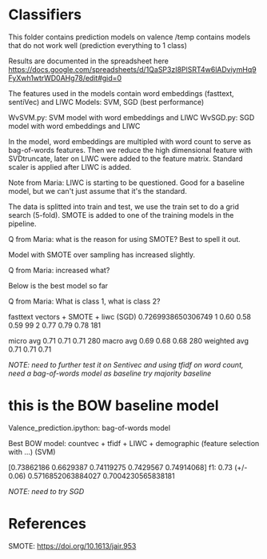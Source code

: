 # Classifiers

This folder contains prediction models on valence 
/temp contains models that do not work well (prediction everything to 1 class)

Results are documented in the spreadsheet here
https://docs.google.com/spreadsheets/d/1QaSP3zI8PlSRT4w6lADviymHq9FyXwh1wtrWD0AHg78/edit#gid=0

The features used in the models contain word embeddings (fasttext, sentiVec) and LIWC
Models: SVM, SGD (best performance)


WvSVM.py: SVM model with word embeddings and LIWC
WvSGD.py: SGD model with word embeddings and LIWC

In the model, word embeddings are multipled with word count to serve as bag-of-words features. Then we reduce the high dimensional feature with SVDtruncate, later on LIWC were added to the feature matrix. Standard scaler is applied after LIWC is added. 

Note from Maria: LIWC is starting to be questioned. Good for a baseline model, but we can't just assume that it's the standard. 


The data is splitted into train and test, we use the train set to do a grid search (5-fold). SMOTE is added to one of the training models in the pipeline. 

Q from Maria: what is the reason for using SMOTE? Best to spell it out. 

Model with SMOTE over sampling has increased slightly. 

Q from Maria: increased what? 

Below is the best model so far

Q from Maria: What is class 1, what is class 2? 

fasttext vectors + SMOTE + liwc (SGD)
0.7269938650306749
           1       0.60      0.58      0.59        99
           2       0.77      0.79      0.78       181

   micro avg       0.71      0.71      0.71       280
   macro avg       0.69      0.68      0.68       280
weighted avg       0.71      0.71      0.71       

*NOTE: need to further test it on Sentivec and using tfidf on word count, need a bag-of-words model as baseline*
*try majority baseline*

# this is the BOW baseline model
Valence_prediction.ipython: bag-of-words model 

Best BOW model:
countvec + tfidf + LIWC  + demographic (feature selection with ...) (SVM)

[0.73862186 0.6629387  0.74119275 0.7429567  0.74914068]
f1: 0.73 (+/- 0.06)
0.5716852063884027
0.7004230565838181

*NOTE: need to try SGD*

# References

SMOTE: https://doi.org/10.1613/jair.953


